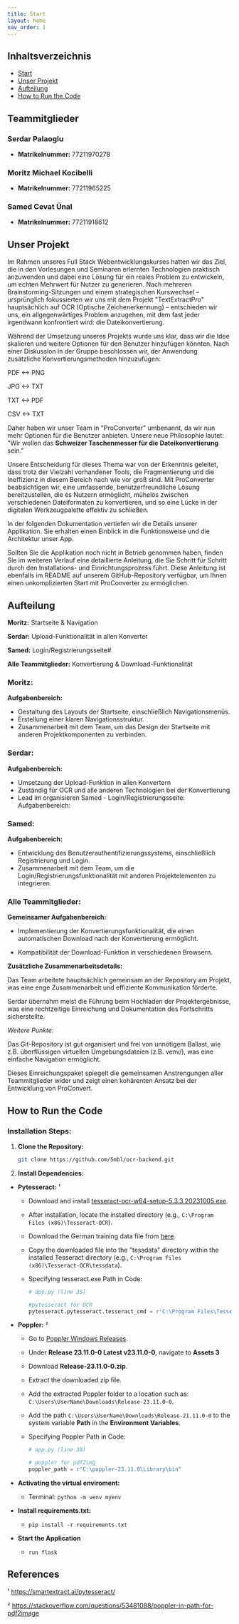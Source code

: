 ```yaml
---
title: Start
layout: home
nav_order: 1
---
```


## Inhaltsverzeichnis

- [Start](#start)
- [Unser Projekt](#unser-projekt)
- [Aufteilung](#aufteilung)
- [How to Run the Code](#how-to-run-the-code)

## Teammitglieder

### Serdar Palaoglu

- **Matrikelnummer:** 77211970278

### Moritz Michael Kocibelli

- **Matrikelnummer:** 77211965225

### Samed Cevat Ünal

- **Matrikelnummer:** 77211918612

## Unser Projekt

Im Rahmen unseres Full Stack Webentwicklungskurses hatten wir das Ziel, die in den Vorlesungen und Seminaren erlernten Technologien praktisch anzuwenden und dabei eine Lösung für ein reales Problem zu entwickeln, um echten Mehrwert für Nutzer zu generieren. Nach mehreren Brainstorming-Sitzungen und einem strategischen Kurswechsel – ursprünglich fokussierten wir uns mit dem Projekt "TextExtractPro" hauptsächlich auf OCR (Optische Zeichenerkennung) – entschieden wir uns, ein allgegenwärtiges Problem anzugehen, mit dem fast jeder irgendwann konfrontiert wird: die Dateikonvertierung.

Während der Umsetzung unseres Projekts wurde uns klar, dass wir die Idee skalieren und weitere Optionen für den Benutzer hinzufügen könnten. Nach einer Diskussion in der Gruppe beschlossen wir, der Anwendung zusätzliche Konvertierungsmethoden hinzuzufügen:

PDF <-> PNG

JPG <-> TXT

TXT <-> PDF

CSV <-> TXT

Daher haben wir unser Team in "ProConverter" umbenannt, da wir nun mehr Optionen für die Benutzer anbieten. Unsere neue Philosophie lautet: "Wir wollen das **Schweizer Taschenmesser für die Dateikonvertierung** sein."

Unsere Entscheidung für dieses Thema war von der Erkenntnis geleitet, dass trotz der Vielzahl vorhandener Tools, die Fragmentierung und die Ineffizienz in diesem Bereich nach wie vor groß sind. Mit ProConverter beabsichtigen wir, eine umfassende, benutzerfreundliche Lösung bereitzustellen, die es Nutzern ermöglicht, mühelos zwischen verschiedenen Dateiformaten zu konvertieren, und so eine Lücke in der digitalen Werkzeugpalette effektiv zu schließen.

In der folgenden Dokumentation vertiefen wir die Details unserer Applikation. Sie erhalten einen Einblick in die Funktionsweise und die Architektur unser App.

Sollten Sie die Applikation noch nicht in Betrieb genommen haben, finden Sie im weiteren Verlauf eine detaillierte Anleitung, die Sie Schritt für Schritt durch den Installations- und Einrichtungsprozess führt. Diese Anleitung ist ebenfalls im README auf unserem GitHub-Repository verfügbar, um Ihnen einen unkomplizierten Start mit ProConverter zu ermöglichen.

## Aufteilung

**Moritz:** Startseite & Navigation

**Serdar:** Upload-Funktionalität in allen Konverter

**Samed:** Login/Registrierungsseite#

**Alle Teammitglieder:** Konvertierung & Download-Funktionalität

### Moritz:

**Aufgabenbereich:**

- Gestaltung des Layouts der Startseite, einschließlich Navigationsmenüs.
- Erstellung einer klaren Navigationsstruktur.
- Zusammenarbeit mit dem Team, um das Design der Startseite mit anderen Projektkomponenten zu verbinden.

### Serdar:

**Aufgabenbereich:**

- Umsetzung der Upload-Funktion in allen Konvertern
- Zuständig für OCR und alle anderen Technologien bei der Konvertierung
- Lead im organisieren
  Samed - Login/Registrierungsseite:
  Aufgabenbereich:

### Samed:

**Aufgabenbereich:**

- Entwicklung des Benutzerauthentifizierungssystems, einschließlich Registrierung und Login.
- Zusammenarbeit mit dem Team, um die Login/Registrierungsfunktionalität mit anderen Projektelementen zu integrieren.

### Alle Teammitglieder:

**Gemeinsamer Aufgabenbereich:**

- Implementierung der Konvertierungsfunktionalität, die einen automatischen Download nach der Konvertierung ermöglicht.

- Kompatibilität der Download-Funktion in verschiedenen Browsern.

**Zusätzliche Zusammenarbeitsdetails:**

Das Team arbeitete hauptsächlich gemeinsam an der Repository am Projekt, was eine enge Zusammenarbeit und effiziente Kommunikation förderte.

Serdar übernahm meist die Führung beim Hochladen der Projektergebnisse, was eine rechtzeitige Einreichung und Dokumentation des Fortschritts sicherstellte.

_Weitere Punkte:_

Das Git-Repository ist gut organisiert und frei von unnötigem Ballast, wie z.B. überflüssigen virtuellen Umgebungsdateien (z.B. venv/), was eine einfache Navigation ermöglicht.

Dieses Einreichungspaket spiegelt die gemeinsamen Anstrengungen aller Teammitglieder wider und zeigt einen kohärenten Ansatz bei der Entwicklung von ProConvert.

## How to Run the Code

### Installation Steps:

1. **Clone the Repository:**
   ```sh
   git clone https://github.com/5mbl/ocr-backend.git
   ```
2. **Install Dependencies:**

- **Pytesseract:** ¹

  - Download and install [tesseract-ocr-w64-setup-5.3.3.20231005.exe](https://digi.bib.uni-mannheim.de/tesseract/tesseract-ocr-w64-setup-5.3.3.20231005.exe).
  - After installation, locate the installed directory (e.g., `C:\Program Files (x86)\Tesseract-OCR`).
  - Download the German training data file from [here](https://github.com/tesseract-ocr/tessdata/blob/main/deu.traineddata).
  - Copy the downloaded file into the "tessdata" directory within the installed Tesseract directory (e.g., `C:\Program Files (x86)\Tesseract-OCR\tessdata`).
  - Specifying tesseract.exe Path in Code:

    ```python
    # app.py (line 35)

    #pytesseract for OCR
    pytesseract.pytesseract.tesseract_cmd = r'C:\Program Files\Tesseract-OCR\tesseract.exe'
    ```

- **Poppler:** ²

  - Go to [Poppler Windows Releases](https://github.com/oschwartz10612/poppler-windows/releases/).
  - Under **Release 23.11.0-0 Latest v23.11.0-0**, navigate to **Assets 3**
  - Download **Release-23.11.0-0.zip**.
  - Extract the downloaded zip file.
  - Add the extracted Poppler folder to a location such as: `C:\Users\UserName\Downloads\Release-23.11.0-0`.
  - Add the path `C:\Users\UserName\Downloads\Release-21.11.0-0` to the system variable **Path** in the **Environment Variables**.
  - Specifying Poppler Path in Code:

    ```python
    # app.py (line 38)

    # poppler for pdf2img
    poppler_path = r"C:\poppler-23.11.0\Library\bin"

    ```

- **Activating the virtual enviroment:**
  - Terminal: `python -m venv myenv`
- **Install requirements.txt:**

  - `pip install -r requirements.txt`

- **Start the Application**
  - `run flask`

## References

¹ https://smartextract.ai/pytesseract/

² https://stackoverflow.com/questions/53481088/poppler-in-path-for-pdf2image
